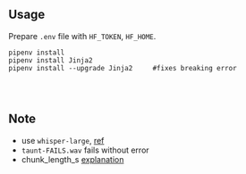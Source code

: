 


## Usage

Prepare `.env` file with `HF_TOKEN`, `HF_HOME`.

```
pipenv install
pipenv install Jinja2
pipenv install --upgrade Jinja2     #fixes breaking error




```



## Note

* use `whisper-large`, [ref](https://huggingface.co/openai/whisper-large-v2#long-form-transcription)
* `taunt-FAILS.wav` fails without error
* chunk_length_s [explanation](https://huggingface.co/blog/asr-chunking)